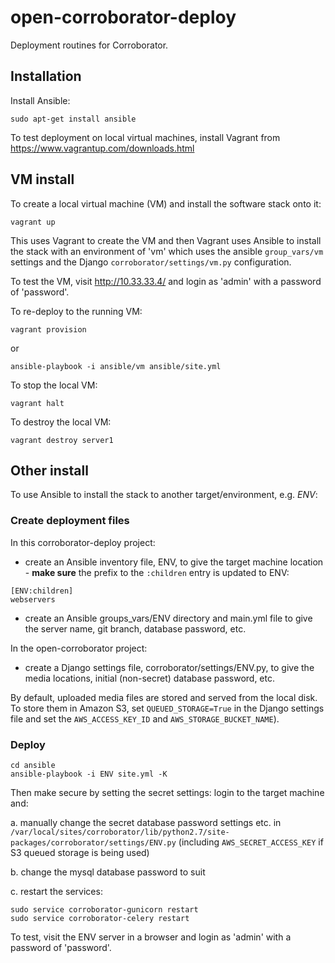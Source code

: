 # open-corroborator-deploy

Deployment routines for Corroborator.

## Installation

Install Ansible:

```
sudo apt-get install ansible
```

To test deployment on local virtual machines, install Vagrant from https://www.vagrantup.com/downloads.html


## VM install

To create a local virtual machine (VM) and install the software stack onto it:

```
vagrant up
```

This uses Vagrant to create the VM and then Vagrant uses Ansible to install the stack with an environment of 'vm' which uses the ansible `group_vars/vm` settings and the Django `corroborator/settings/vm.py` configuration.

To test the VM, visit http://10.33.33.4/ and login as 'admin' with a password of 'password'.

To re-deploy to the running VM:

```
vagrant provision
```

or

```
ansible-playbook -i ansible/vm ansible/site.yml
```

To stop the local VM:

```
vagrant halt
```

To destroy the local VM:

```
vagrant destroy server1
```

## Other install
To use Ansible to install the stack to another target/environment, e.g. _ENV_:

### Create deployment files
In this corroborator-deploy project:

 * create an Ansible inventory file, ENV, to give the target machine location - **make sure** the prefix to the `:children` entry is updated to ENV:
 
```
[ENV:children]
webservers
```

 * create an Ansible groups_vars/ENV directory and main.yml file to give the server name, git branch, database password, etc.
 
In the open-corroborator project:

 * create a Django settings file, corroborator/settings/ENV.py, to give the media locations, initial (non-secret) database password, etc.
 
By default, uploaded media files are stored and served from the local disk. To store them in Amazon S3, set `QUEUED_STORAGE=True` in the Django settings file and set the `AWS_ACCESS_KEY_ID` and `AWS_STORAGE_BUCKET_NAME`).

### Deploy
```
cd ansible
ansible-playbook -i ENV site.yml -K
```

Then make secure by setting the secret settings: login to the target machine and:
 
   a. manually change the secret database password settings etc. in `/var/local/sites/corroborator/lib/python2.7/site-packages/corroborator/settings/ENV.py`
      (including `AWS_SECRET_ACCESS_KEY` if S3 queued storage is being used)
      
   b. change the mysql database password to suit
   
   c. restart the services:
   
   ```
   sudo service corroborator-gunicorn restart
   sudo service corroborator-celery restart
   ```

To test, visit the ENV server in a browser and login as 'admin' with a password of 'password'.
